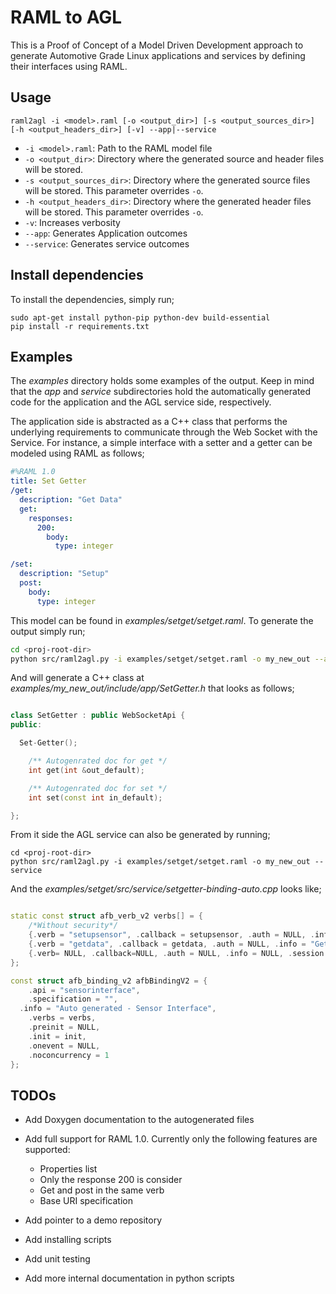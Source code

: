 # RAML to AGL

This is a Proof of Concept of a Model Driven Development approach to generate
Automotive Grade Linux applications and services by defining their interfaces
using RAML.

## Usage

```
raml2agl -i <model>.raml [-o <output_dir>] [-s <output_sources_dir>] [-h <output_headers_dir>] [-v] --app|--service
```

* `-i <model>.raml`: Path to the RAML model file
* `-o <output_dir>`: Directory where the generated source and header files will
  be stored.
* `-s <output_sources_dir>`: Directory where the generated source files will
  be stored. This parameter overrides `-o`.
* `-h <output_headers_dir>`: Directory where the generated header files will
  be stored. This parameter overrides `-o`.
* `-v`: Increases verbosity
* `--app`: Generates Application outcomes
* `--service`: Generates service outcomes

## Install dependencies

To install the dependencies, simply run;

```
sudo apt-get install python-pip python-dev build-essential
pip install -r requirements.txt
```

## Examples

The *examples* directory holds some examples of the output. Keep in mind that
the *app* and *service* subdirectories hold the automatically generated code
for the application and the AGL service side, respectively.

The application side is abstracted as a C++ class that performs the underlying
requirements to communicate through the Web Socket with the Service.
For instance, a simple interface with a setter and a getter can be modeled
using RAML as follows;

```yaml
#%RAML 1.0
title: Set Getter
/get:
  description: "Get Data"
  get:
    responses:
      200:
        body:
          type: integer

/set:
  description: "Setup"
  post:
    body:
      type: integer
```

This model can be found in *examples/setget/setget.raml*. To generate the output
simply run;

```bash
cd <proj-root-dir>
python src/raml2agl.py -i examples/setget/setget.raml -o my_new_out --app
```

And will generate a C++ class at *examples/my_new_out/include/app/SetGetter.h*
that looks as follows;

```cpp

class SetGetter : public WebSocketApi {
public:

  Set-Getter();

    /** Autogenrated doc for get */
    int get(int &out_default);

    /** Autogenrated doc for set */
    int set(const int in_default);

};

```

From it side the AGL service can also be generated by running;

```
cd <proj-root-dir>
python src/raml2agl.py -i examples/setget/setget.raml -o my_new_out --service
```

And the *examples/setget/src/service/setgetter-binding-auto.cpp* looks like;

```cpp

static const struct afb_verb_v2 verbs[] = {
	/*Without security*/
	{.verb = "setupsensor", .callback = setupsensor, .auth = NULL, .info = "Setup", .session = 0},
	{.verb = "getdata", .callback = getdata, .auth = NULL, .info = "Get Data", .session = 0},
	{.verb= NULL, .callback=NULL, .auth = NULL, .info = NULL, .session = 0 }
};

const struct afb_binding_v2 afbBindingV2 = {
	.api = "sensorinterface",
	.specification = "",
  .info = "Auto generated - Sensor Interface",
	.verbs = verbs,
	.preinit = NULL,
	.init = init,
	.onevent = NULL,
	.noconcurrency = 1
};

```

## TODOs

* Add Doxygen documentation to the autogenerated files
* Add full support for RAML 1.0. Currently only the following features are
  supported:

  * Properties list
  * Only the response 200 is consider
  * Get and post in the same verb
  * Base URI specification

* Add pointer to a demo repository
* Add installing scripts
* Add unit testing
* Add more internal documentation in python scripts
